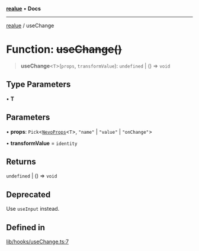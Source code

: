 [**realue**](../README.md) • **Docs**

***

[realue](../README.md) / useChange

# Function: ~~useChange()~~

> **useChange**\<`T`\>(`props`, `transformValue`): `undefined` \| () => `void`

## Type Parameters

• **T**

## Parameters

• **props**: `Pick`\<[`NevoProps`](../type-aliases/NevoProps.md)\<`T`\>, `"name"` \| `"value"` \| `"onChange"`\>

• **transformValue** = `identity`

## Returns

`undefined` \| () => `void`

## Deprecated

Use `useInput` instead.

## Defined in

[lib/hooks/useChange.ts:7](https://github.com/nevoland/realue/blob/f5d92f5c2955b3005b70a2c994484a9ed93968ca/lib/hooks/useChange.ts#L7)
